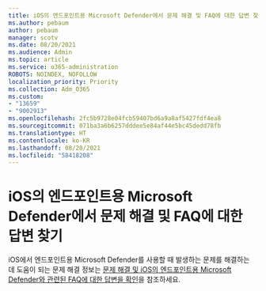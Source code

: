 ```yaml
---
title: iOS의 엔드포인트용 Microsoft Defender에서 문제 해결 및 FAQ에 대한 답변 찾기
ms.author: pebaum
author: pebaum
manager: scotv
ms.date: 08/20/2021
ms.audience: Admin
ms.topic: article
ms.service: o365-administration
ROBOTS: NOINDEX, NOFOLLOW
localization_priority: Priority
ms.collection: Adm_O365
ms.custom:
- "13659"
- "9002913"
ms.openlocfilehash: 2fc5b9728e04fcb59407bd6a9a8af5427fdf4ea8
ms.sourcegitcommit: 071ba3a6b6257dddee5e84af44e5bc45dedd78fb
ms.translationtype: HT
ms.contentlocale: ko-KR
ms.lasthandoff: 08/20/2021
ms.locfileid: "58418208"
---
```

# <a name="troubleshoot-issues-and-find-answers-to-faqs-on-microsoft-defender-for-endpoint-on-ios"></a>iOS의 엔드포인트용 Microsoft Defender에서 문제 해결 및 FAQ에 대한 답변 찾기

iOS에서 엔드포인트용 Microsoft Defender를 사용할 때 발생하는 문제를 해결하는 데 도움이 되는 문제 해결 정보는 [문제 해결 및 iOS의 엔드포인트용 Microsoft Defender와 관련된 FAQ에 대한 답변을 확인](https://docs.microsoft.com/microsoft-365/security/defender-endpoint/ios-troubleshoot)을 참조하세요.
